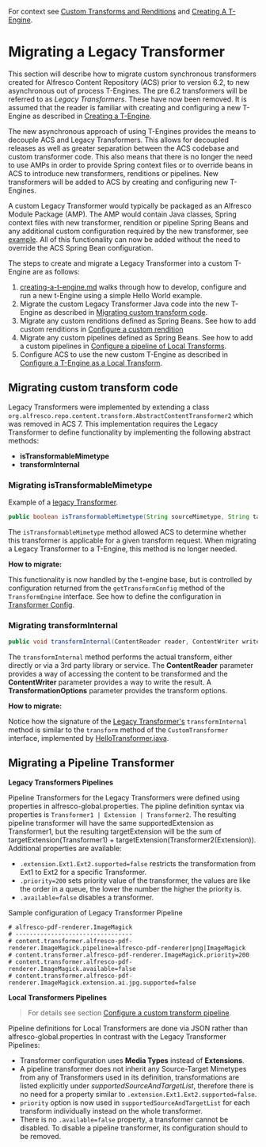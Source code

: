 For context see [Custom Transforms and Renditions](custom-transforms-and-renditions.md) and [Creating A T-Engine](creating-a-t-engine.md).

# Migrating a Legacy Transformer

This section will describe how to migrate custom synchronous transformers
created for Alfresco Content Repository (ACS) prior to version 6.2, to new
asynchronous out of process T-Engines.
The pre 6.2 transformers will be referred to as *Legacy Transformers*.
These have now been removed.
It is assumed that the reader is familiar with creating and configuring
a new T-Engine as described in [Creating a T-Engine](creating-a-t-engine.md).

The new asynchronous approach of using T-Engines provides the means to
decouple ACS and Legacy Transformers. This allows for decoupled releases
as well as greater separation between the ACS codebase and custom
transformer code. This also means that there is no longer the need to use
AMPs in order to provide Spring context files or to override beans in ACS
to introduce new transformers, renditions or pipelines.
New transformers will be added to ACS by creating and configuring new T-Engines.

A custom Legacy Transformer would typically be packaged as an Alfresco
Module Package (AMP). The AMP would contain Java classes, Spring context
files with new transformer, rendition or pipeline Spring Beans and any
additional custom configuration required by the new transformer, see [example](https://github.com/Alfresco/alfresco-helloworld-transformer/tree/master/alfresco-helloworld-transformer-amp).
All of this functionality can now be added without the need to override
the ACS Spring Bean configuration.

The steps to create and migrate a Legacy Transformer into a custom
T-Engine are as follows:

1. [creating-a-t-engine.md](creating-a-t-engine.md) walks through how to
develop, configure and run a new t-Engine using a simple Hello World
example.
2. Migrate the custom Legacy Transformer Java code into the new T-Engine
as described in [Migrating custom transform code](#migrating-custom-transform-code).
3. Migrate any custom renditions defined as Spring Beans.
See how to add custom renditions in [Configure a custom rendition](custom-transforms-and-renditions.md#configure-a-custom-rendition)
4. Migrate any custom pipelines defined as Spring Beans.
See how to add a custom pipelines in [Configure a pipeline of Local Transforms](custom-transforms-and-renditions.md#configure-a-custom-transform-pipeline).
5. Configure ACS to use the new custom T-Engine as described in [Configure a T-Engine as a Local Transform](custom-transforms-and-renditions.md#configure-a-t-engine-as-a-local-transform).

## Migrating custom transform code
Legacy Transformers were implemented by extending a class
`org.alfresco.repo.content.transform.AbstractContentTransformer2`
which was removed in ACS 7.
This implementation requires the Legacy Transformer to define functionality
by implementing the following abstract methods:
* **isTransformableMimetype**
* **transformInternal**

### Migrating isTransformableMimetype
Example of a [legacy Transformer](https://github.com/Alfresco/alfresco-helloworld-transformer/blob/master/alfresco-helloworld-transformer-amp/helloworld-amp/src/main/java/org/alfresco/content/transform/HelloWorldTransformer.java).
```java
public boolean isTransformableMimetype(String sourceMimetype, String targetMimetype, TransformationOptions options)
```
The `isTransformableMimetype` method allowed ACS to determine whether
this transformer is applicable for a given transform request.
When migrating a Legacy Transformer to a T-Engine, this method is no longer
needed.

**How to migrate:**

This functionality is now handled by the t-engine base, but is controlled by configuration returned
from the `getTransformConfig` method of the `TransformEngine` interface. See how to define the
configuration in [Transformer Config](custom-transforms-and-renditions.md#transformer-config).

### Migrating transformInternal
```java
public void transformInternal(ContentReader reader, ContentWriter writer,  TransformationOptions options) throws Exception
```
The `transformInternal` method performs the actual transform, either directly
or via a 3rd party library or service. The **ContentReader** parameter
provides a way of accessing the content to be transformed and
the **ContentWriter** parameter provides a way to write the result.
A **TransformationOptions** parameter provides the transform options.

**How to migrate:**

Notice how the signature of the [Legacy Transformer's](https://github.com/Alfresco/alfresco-helloworld-transformer/blob/master/alfresco-helloworld-transformer-amp/helloworld-amp/src/main/java/org/alfresco/content/transform/HelloWorldTransformer.java#L35) `transformInternal`
method is similar to the `transform` method of the `CustomTransformer` interface, implemented by  [HelloTransformer.java](https://github.com/Alfresco/alfresco-helloworld-transformer/blob/master/helloworld-t-engine/src/main/java/org/alfresco/transform/HelloTransformer.java#L47).


## Migrating a Pipeline Transformer

**Legacy Transformers Pipelines**

Pipeline Transformers for the Legacy Transformers were defined using properties in
alfresco-global.properties. The pipline definition syntax via properties is  `Transformer1 | Extension | Transformer2`.
The resulting pipeline transformer will have the same supportedExtension as Transformer1, but the resulting
targetExtension will be the sum of targetExtension(Transformer1) + targetExtension(Transformer2(Extension)).
Additional properties are available:
* `.extension.Ext1.Ext2.supported=false` restricts the transformation from Ext1 to Ext2 for a specific Transformer.
* `.priority=200` sets priority value of the transformer, the values are like the order in a queue,
the lower the number the higher the priority is.
* `.available=false` disables a transformer.

Sample configuration of Legacy Transformer Pipeline
```
# alfresco-pdf-renderer.ImageMagick
# ---------------------------------
# content.transformer.alfresco-pdf-renderer.ImageMagick.pipeline=alfresco-pdf-renderer|png|ImageMagick
# content.transformer.alfresco-pdf-renderer.ImageMagick.priority=200
# content.transformer.alfresco-pdf-renderer.ImageMagick.available=false
# content.transformer.alfresco-pdf-renderer.ImageMagick.extension.ai.jpg.supported=false

```

**Local Transformers Pipelines**

>For details see section [Configure a custom transform pipeline](custom-transforms-and-renditions.md#configure-a-custom-transform-pipeline).

Pipeline definitions for Local Transformers are done via JSON rather than alfresco-global.properties
In contrast with the Legacy Transformer Pipelines:
* Transformer configuration uses **Media Types** instead of **Extensions**.
* A pipeline transformer does not inherit any Source-Target Mimetypes from any
of Transformers used in its definition, transformations are listed explicitly under
*supportedSourceAndTargetList*, therefore there is no need for a property similar to `.extension.Ext1.Ext2.supported=false`.
* `priority` option is now used in `supportedSourceAndTargetList` for each
 transform individually instead on the whole transformer.
* There is no `.available=false` property, a transformer cannot be disabled.
To disable a pipeline transformer, its configuration should to be removed.